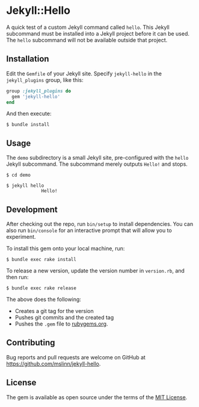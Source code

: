 # Jekyll::Hello

A quick test of a custom Jekyll command called `hello`.
This Jekyll subcommand must be installed into a Jekyll project before it can be used.
The `hello` subcommand will not be available outside that project.

## Installation

Edit the `Gemfile` of your Jekyll site.
Specify `jekyll-hello` in the `jekyll_plugins` group, like this:

```ruby
group :jekyll_plugins do
  gem 'jekyll-hello'
end
```

And then execute:
```
$ bundle install
```


## Usage
The `demo` subdirectory is a small Jekyll site, pre-configured with the `hello` Jekyll subcommand.
The subcommand merely outputs `Hello!` and stops.

```
$ cd demo

$ jekyll hello
             Hello!
```

## Development

After checking out the repo, run `bin/setup` to install dependencies.
You can also run `bin/console` for an interactive prompt that will allow you to experiment.

To install this gem onto your local machine, run:
```
$ bundle exec rake install
```

To release a new version, update the version number in `version.rb`,
and then run:
```
$ bundle exec rake release
```
The above does the following:
 - Creates a git tag for the version
 - Pushes git commits and the created tag
 - Pushes the `.gem` file to [rubygems.org](https://rubygems.org).

## Contributing

Bug reports and pull requests are welcome on GitHub at https://github.com/mslinn/jekyll-hello.

## License

The gem is available as open source under the terms of the [MIT License](https://opensource.org/licenses/MIT).
